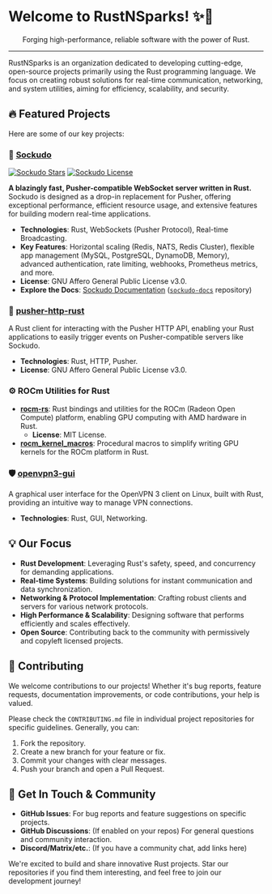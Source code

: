 # Welcome to RustNSparks! ✨🦀

<div align="center">
  <p>Forging high-performance, reliable software with the power of Rust.</p>
</div>

---

RustNSparks is an organization dedicated to developing cutting-edge, open-source projects primarily using the Rust programming language. We focus on creating robust solutions for real-time communication, networking, and system utilities, aiming for efficiency, scalability, and security.

## 🔥 Featured Projects

Here are some of our key projects:

### 🚀 [Sockudo](https://github.com/RustNSparks/sockudo)
[![Sockudo Stars](https://img.shields.io/github/stars/RustNSparks/sockudo?style=social)](https://github.com/RustNSparks/sockudo)
[![Sockudo License](https://img.shields.io/github/license/RustNSparks/sockudo)](https://github.com/RustNSparks/sockudo/blob/main/LICENSE)

**A blazingly fast, Pusher-compatible WebSocket server written in Rust.**
Sockudo is designed as a drop-in replacement for Pusher, offering exceptional performance, efficient resource usage, and extensive features for building modern real-time applications.
* **Technologies**: Rust, WebSockets (Pusher Protocol), Real-time Broadcasting.
* **Key Features**: Horizontal scaling (Redis, NATS, Redis Cluster), flexible app management (MySQL, PostgreSQL, DynamoDB, Memory), advanced authentication, rate limiting, webhooks, Prometheus metrics, and more.
* **License**: GNU Affero General Public License v3.0.
* **Explore the Docs**: [Sockudo Documentation](https://github.com/RustNSparks/sockudo-docs) ([`sockudo-docs`](https://github.com/RustNSparks/sockudo-docs) repository)

### 📡 [pusher-http-rust](https://github.com/RustNSparks/pusher-http-rust)
A Rust client for interacting with the Pusher HTTP API, enabling your Rust applications to easily trigger events on Pusher-compatible servers like Sockudo.
* **Technologies**: Rust, HTTP, Pusher.
* **License**: GNU Affero General Public License v3.0.

### ⚙️ ROCm Utilities for Rust
* **[rocm-rs](https://github.com/RustNSparks/rocm-rs)**: Rust bindings and utilities for the ROCm (Radeon Open Compute) platform, enabling GPU computing with AMD hardware in Rust.
    * **License**: MIT License.
* **[rocm_kernel_macros](https://github.com/RustNSparks/rocm_kernel_macros)**: Procedural macros to simplify writing GPU kernels for the ROCm platform in Rust.

### 🛡️ [openvpn3-gui](https://github.com/RustNSparks/openvpn3-gui)
A graphical user interface for the OpenVPN 3 client on Linux, built with Rust, providing an intuitive way to manage VPN connections.
* **Technologies**: Rust, GUI, Networking.

## 💡 Our Focus

* **Rust Development**: Leveraging Rust's safety, speed, and concurrency for demanding applications.
* **Real-time Systems**: Building solutions for instant communication and data synchronization.
* **Networking & Protocol Implementation**: Crafting robust clients and servers for various network protocols.
* **High Performance & Scalability**: Designing software that performs efficiently and scales effectively.
* **Open Source**: Contributing back to the community with permissively and copyleft licensed projects.

## 🌱 Contributing

We welcome contributions to our projects! Whether it's bug reports, feature requests, documentation improvements, or code contributions, your help is valued.

Please check the `CONTRIBUTING.md` file in individual project repositories for specific guidelines. Generally, you can:
1.  Fork the repository.
2.  Create a new branch for your feature or fix.
3.  Commit your changes with clear messages.
4.  Push your branch and open a Pull Request.

## 💬 Get In Touch & Community

* **GitHub Issues**: For bug reports and feature suggestions on specific projects.
* **GitHub Discussions**: (If enabled on your repos) For general questions and community interaction.
* **Discord/Matrix/etc.**: (If you have a community chat, add links here)

We're excited to build and share innovative Rust projects. Star our repositories if you find them interesting, and feel free to join our development journey!
